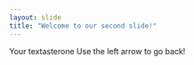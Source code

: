 ```yaml
---
layout: slide
title: "Welcome to our second slide!"
---
```

Your textasterone
Use the left arrow to go back!
